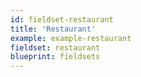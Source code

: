 ```yaml
---
id: fieldset-restaurant
title: 'Restaurant'
example: example-restaurant
fieldset: restaurant
blueprint: fieldsets
---
```

